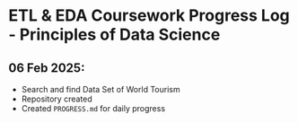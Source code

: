 # ETL & EDA Coursework Progress Log - Principles of Data Science

## 06 Feb 2025:
- Search and find Data Set of World Tourism
- Repository created
- Created `PROGRESS.md` for daily progress
